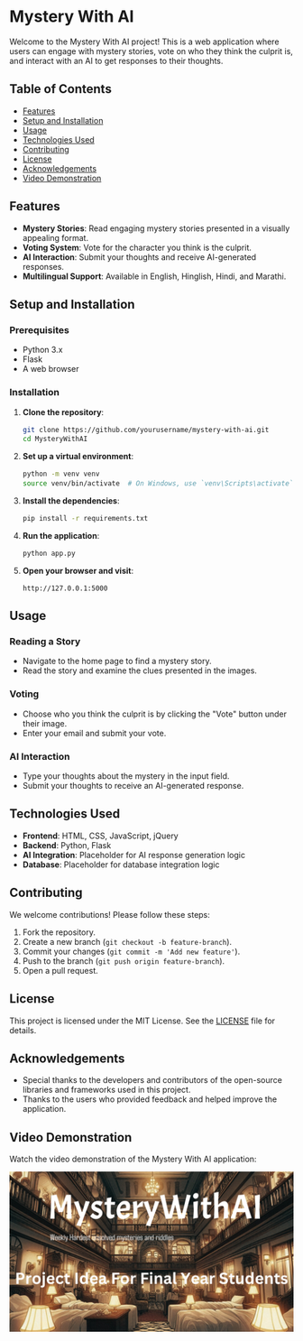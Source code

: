 # Mystery With AI

Welcome to the Mystery With AI project! This is a web application where users can engage with mystery stories, vote on who they think the culprit is, and interact with an AI to get responses to their thoughts.

## Table of Contents

- [Features](#features)
- [Setup and Installation](#setup-and-installation)
- [Usage](#usage)
- [Technologies Used](#technologies-used)
- [Contributing](#contributing)
- [License](#license)
- [Acknowledgements](#acknowledgements)
- [Video Demonstration](#video-demonstration)

## Features

- **Mystery Stories**: Read engaging mystery stories presented in a visually appealing format.
- **Voting System**: Vote for the character you think is the culprit.
- **AI Interaction**: Submit your thoughts and receive AI-generated responses.
- **Multilingual Support**: Available in English, Hinglish, Hindi, and Marathi.

## Setup and Installation

### Prerequisites

- Python 3.x
- Flask
- A web browser

### Installation

1. **Clone the repository**:
    ```bash
    git clone https://github.com/yourusername/mystery-with-ai.git
    cd MysteryWithAI
    ```

2. **Set up a virtual environment**:
    ```bash
    python -m venv venv
    source venv/bin/activate  # On Windows, use `venv\Scripts\activate`
    ```

3. **Install the dependencies**:
    ```bash
    pip install -r requirements.txt
    ```

4. **Run the application**:
    ```bash
    python app.py
    ```

5. **Open your browser and visit**:
    ```
    http://127.0.0.1:5000
    ```

## Usage

### Reading a Story

- Navigate to the home page to find a mystery story.
- Read the story and examine the clues presented in the images.

### Voting

- Choose who you think the culprit is by clicking the "Vote" button under their image.
- Enter your email and submit your vote.

### AI Interaction

- Type your thoughts about the mystery in the input field.
- Submit your thoughts to receive an AI-generated response.

## Technologies Used

- **Frontend**: HTML, CSS, JavaScript, jQuery
- **Backend**: Python, Flask
- **AI Integration**: Placeholder for AI response generation logic
- **Database**: Placeholder for database integration logic

## Contributing

We welcome contributions! Please follow these steps:

1. Fork the repository.
2. Create a new branch (`git checkout -b feature-branch`).
3. Commit your changes (`git commit -m 'Add new feature'`).
4. Push to the branch (`git push origin feature-branch`).
5. Open a pull request.

## License

This project is licensed under the MIT License. See the [LICENSE](LICENSE) file for details.

## Acknowledgements

- Special thanks to the developers and contributors of the open-source libraries and frameworks used in this project.
- Thanks to the users who provided feedback and helped improve the application.

## Video Demonstration

Watch the video demonstration of the Mystery With AI application:

[![Mystery With AI Demo](/static/resource/ThumbNeil.png)]([https://www.youtube.com/watch?v=your-video-id](https://youtu.be/dIzZUTKEiHw))
